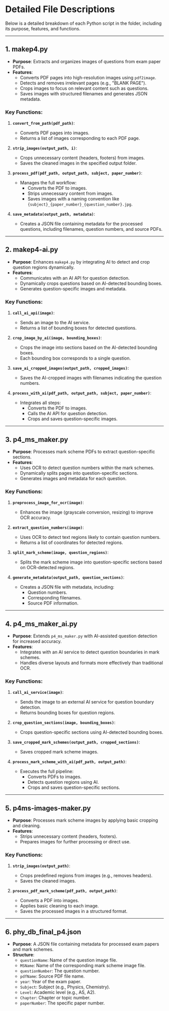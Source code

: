 # Detailed File Descriptions

Below is a detailed breakdown of each Python script in the folder, including its purpose, features, and functions.

---

## **1. makep4.py**
- **Purpose**: Extracts and organizes images of questions from exam paper PDFs.
- **Features**:
  - Converts PDF pages into high-resolution images using `pdf2image`.
  - Detects and removes irrelevant pages (e.g., "BLANK PAGE").
  - Crops images to focus on relevant content such as questions.
  - Saves images with structured filenames and generates JSON metadata.

### Key Functions:
1. **`convert_from_path(pdf_path)`**:
   - Converts PDF pages into images.
   - Returns a list of images corresponding to each PDF page.

2. **`strip_images(output_path, i)`**:
   - Crops unnecessary content (headers, footers) from images.
   - Saves the cleaned images in the specified output folder.

3. **`process_pdf(pdf_path, output_path, subject, paper_number)`**:
   - Manages the full workflow:
     - Converts the PDF to images.
     - Strips unnecessary content from images.
     - Saves images with a naming convention like `{subject}_{paper_number}_{question_number}.jpg`.

4. **`save_metadata(output_path, metadata)`**:
   - Creates a JSON file containing metadata for the processed questions, including filenames, question numbers, and source PDFs.

---

## **2. makep4-ai.py**
- **Purpose**: Enhances `makep4.py` by integrating AI to detect and crop question regions dynamically.
- **Features**:
  - Communicates with an AI API for question detection.
  - Dynamically crops questions based on AI-detected bounding boxes.
  - Generates question-specific images and metadata.

### Key Functions:
1. **`call_ai_api(image)`**:
   - Sends an image to the AI service.
   - Returns a list of bounding boxes for detected questions.

2. **`crop_image_by_ai(image, bounding_boxes)`**:
   - Crops the image into sections based on the AI-detected bounding boxes.
   - Each bounding box corresponds to a single question.

3. **`save_ai_cropped_images(output_path, cropped_images)`**:
   - Saves the AI-cropped images with filenames indicating the question numbers.

4. **`process_with_ai(pdf_path, output_path, subject, paper_number)`**:
   - Integrates all steps:
     - Converts the PDF to images.
     - Calls the AI API for question detection.
     - Crops and saves question-specific images.

---

## **3. p4_ms_maker.py**
- **Purpose**: Processes mark scheme PDFs to extract question-specific sections.
- **Features**:
  - Uses OCR to detect question numbers within the mark schemes.
  - Dynamically splits pages into question-specific sections.
  - Generates images and metadata for each question.

### Key Functions:
1. **`preprocess_image_for_ocr(image)`**:
   - Enhances the image (grayscale conversion, resizing) to improve OCR accuracy.

2. **`extract_question_numbers(image)`**:
   - Uses OCR to detect text regions likely to contain question numbers.
   - Returns a list of coordinates for detected regions.

3. **`split_mark_scheme(image, question_regions)`**:
   - Splits the mark scheme image into question-specific sections based on OCR-detected regions.

4. **`generate_metadata(output_path, question_sections)`**:
   - Creates a JSON file with metadata, including:
     - Question numbers.
     - Corresponding filenames.
     - Source PDF information.

---

## **4. p4_ms_maker_ai.py**
- **Purpose**: Extends `p4_ms_maker.py` with AI-assisted question detection for increased accuracy.
- **Features**:
  - Integrates with an AI service to detect question boundaries in mark schemes.
  - Handles diverse layouts and formats more effectively than traditional OCR.

### Key Functions:
1. **`call_ai_service(image)`**:
   - Sends the image to an external AI service for question boundary detection.
   - Returns bounding boxes for question regions.

2. **`crop_question_sections(image, bounding_boxes)`**:
   - Crops question-specific sections using AI-detected bounding boxes.

3. **`save_cropped_mark_schemes(output_path, cropped_sections)`**:
   - Saves cropped mark scheme images.

4. **`process_mark_scheme_with_ai(pdf_path, output_path)`**:
   - Executes the full pipeline:
     - Converts PDFs to images.
     - Detects question regions using AI.
     - Crops and saves question-specific sections.

---

## **5. p4ms-images-maker.py**
- **Purpose**: Processes mark scheme images by applying basic cropping and cleaning.
- **Features**:
  - Strips unnecessary content (headers, footers).
  - Prepares images for further processing or direct use.

### Key Functions:
1. **`strip_images(output_path)`**:
   - Crops predefined regions from images (e.g., removes headers).
   - Saves the cleaned images.

2. **`process_pdf_mark_scheme(pdf_path, output_path)`**:
   - Converts a PDF into images.
   - Applies basic cleaning to each image.
   - Saves the processed images in a structured format.

---

## **6. phy_db_final_p4.json**
- **Purpose**: A JSON file containing metadata for processed exam papers and mark schemes.
- **Structure**:
  - `questionName`: Name of the question image file.
  - `MSName`: Name of the corresponding mark scheme image file.
  - `questionNumber`: The question number.
  - `pdfName`: Source PDF file name.
  - `year`: Year of the exam paper.
  - `Subject`: Subject (e.g., Physics, Chemistry).
  - `Level`: Academic level (e.g., AS, A2).
  - `Chapter`: Chapter or topic number.
  - `paperNumber`: The specific paper number.
